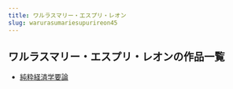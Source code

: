 ```yaml
---
title: ワルラスマリー・エスプリ・レオン
slug: warurasumariesupurireon45
---
```


## ワルラスマリー・エスプリ・レオンの作品一覧

- [純粋経済学要論](chuncuijingjixueyaolun7d)
